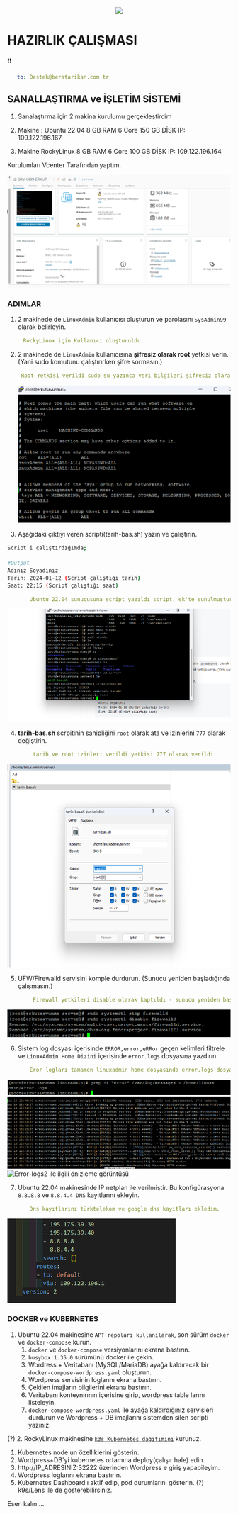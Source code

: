 <p align="center">
  <img src="https://www.beratarikan.com.tr/wp-content/uploads/2023/08/System-3-e1700647757165.png">
</p>


#  HAZIRLIK ÇALIŞMASI



❗❗ 
```yaml
   to: Destek@beratarikan.com.tr
```

## SANALLAŞTIRMA ve İŞLETİM SİSTEMİ 

1. Sanalaştırma için 2 makina kurulumu gerçekleştirdim

1. Makine : 
     Ubuntu 22.04
     8 GB RAM
     6 Core
     150 GB DİSK
     IP: 109.122.196.167
2. Makine 
      RockyLinux
      8 GB RAM
      6 Core
      100 GB DİSK
      IP: 109.122.196.164

Kurulumları Vcenter Tarafından yaptım. 

![Vcenter ile ilgili önizleme görüntüsü](./Vcenter-Ubuntu.png "brtarikan")

### ADIMLAR



   1. 2 makinede de `LinuxAdmin` kullanıcısı oluşturun ve parolasını `SysAdmin99` olarak belirleyin.
   ```yaml
        RockyLinux için Kullanıcı oluşturuldu.
   ```




   2. 2 makinede de `LinuxAdmin` kullanıcısına **şifresiz olarak root** yetkisi verin. (Yani sudo komutunu çalıştırırken şifre sormasın.)
       ```yaml
        Root Yetkisi verildi sudo su yazınca veri bilgileri şifresiz olarak devam etmektedir. 
        ```
        ![LinuxRoot ile ilgili önizleme görüntüsü](./LinuxAdminRoot.png "brtarikan")


   
   3. Aşağıdaki çıktıyı veren scripti(tarih-bas.sh) yazın ve çalıştırın.
   
   ```bash
   Script i çalıştırdığımda;
   
   #Output
   Adınız Soyadınız
   Tarih: 2024-01-12 (Script çalıştığı tarih)
   Saat: 22:15 (Script çalıştığı saat)
   ```
 ```yaml
        Ubuntu 22.04 sunucusuna script yazıldı script. ek'te sunulmuştur. 
```
![SaatScript ile ilgili önizleme görüntüsü](./SaatBilgileri.png "brtarikan")
  
   4. **tarih-bas.sh** scrpitinin sahipliğini `root` olarak ata ve izinlerini `777` olarak değiştirin.
```yaml
        tarih ve root izinleri verildi yetkisi 777 olarak verildi
```
![yetki-777 ile ilgili önizleme görüntüsü](./Root-777yetki.png "brtarikan")

   5. UFW/Firewalld servisini komple durdurun. (Sunucu yeniden başladığında çalışmasın.)
```yaml
        Firewall yetkileri disable olarak kaptıldı - sunucu yeniden başlarken durduruldu.
```
![firewall ile ilgili önizleme görüntüsü](./FirewallDisable.png "brtarikan")

   6. Sistem log dosyası içerisinde `ERROR,error,eRRor` geçen kelimleri filtrele ve `LinuxAdmin Home Dizini` içerisinde `error.logs` dosyasına yazdırın.
```yaml
       Eror logları tamamen linuxadmin home dosyasında error.logs dosyasına gönderildi.
```
![Error-logs ile ilgili önizleme görüntüsü](./Errorlog-linuxadmngonderme.png "brtarikan")
![Error-logs1 ile ilgili önizleme görüntüsü](./hatalogları.png "brtarikan")
![Error-logs2 ile ilgili önizleme görüntüsü](./hataloglarıgosterme.png "brtarikan")





   7. Ubuntu 22.04 makinesinde IP netplan ile verilmiştir. Bu konfigürasyona `8.8.8.8` ve `8.8.4.4 DNS` kayıtlarını ekleyin.
```yaml
       Dns kayıtlarını türktelekom ve google dns kayıtları ekledim.
```
![Dns ile ilgili önizleme görüntüsü](./dns.png "brtarikan")


### DOCKER ve KUBERNETES

1. Ubuntu 22.04 makinesine `APT repoları kullanılarak`, son sürüm `docker` ve `docker-compose`  kurun. 
   1. `docker` ve `docker-compose` versiyonlarını ekrana bastırın.
   2. `busybox:1.35.0` sürümünü docker ile çekin.
   3. Wordress + Veritabanı (MySQL/MariaDB) ayağa kaldıracak bir `docker-compose-wordpress.yaml` oluşturun.
   4. Wordpress servisinin loglarını ekrana bastırın.
   5. Çekilen imajların bilgilerini ekrana bastırın.
   6. Veritabanı konteynırının içerisine girip, wordpress table larını listeleyin.
   7. `docker-compose-wordpress.yaml`  ile ayağa kaldırdığınız servisleri durdurun ve Wordpress + DB imajlarını sistemden silen scripti yazınız.


(?) 2. RockyLinux makinesine [`k3s Kubernetes dağıtımını`](https://k3s.io/) kurunuz.
   1. Kubernetes node un özelliklerini gösterin.
   2. Wordpress+DB'yi kubernetes ortamına deploy(çalışır hale) edin.
   3. http://IP_ADRESINIZ:32222  üzerinden Wordpress e giriş yapabileyim.
   4. Wordpress loglarını ekrana bastırın.
   5. Kubernetes Dashboard ı aktif edip, pod durumlarını gösterin. (?) k9s/Lens ile de gösterebilirsiniz.


Esen kalın ...